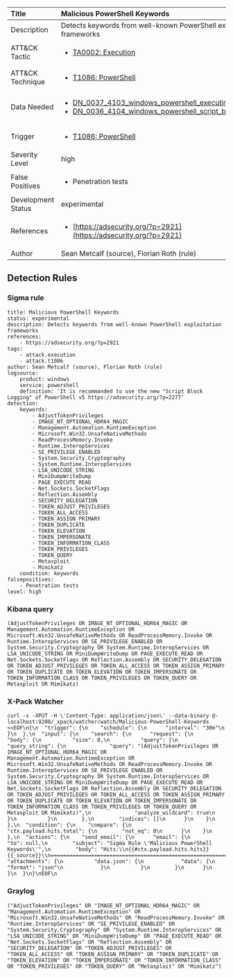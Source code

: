 | Title                | Malicious PowerShell Keywords                                                                                                                                                 |
|:---------------------|:------------------------------------------------------------------------------------------------------------------------------------------------------------|
| Description          | Detects keywords from well-known PowerShell exploitation frameworks                                                                                                                                           |
| ATT&amp;CK Tactic    | <ul><li>[TA0002: Execution](https://attack.mitre.org/tactics/TA0002)</li></ul>  |
| ATT&amp;CK Technique | <ul><li>[T1086: PowerShell](https://attack.mitre.org/techniques/T1086)</li></ul>                             |
| Data Needed          | <ul><li>[DN_0037_4103_windows_powershell_executing_pipeline](../Data_Needed/DN_0037_4103_windows_powershell_executing_pipeline.md)</li><li>[DN_0036_4104_windows_powershell_script_block](../Data_Needed/DN_0036_4104_windows_powershell_script_block.md)</li></ul>                                                         |
| Trigger              | <ul><li>[T1086: PowerShell](../Triggers/T1086.md)</li></ul>  |
| Severity Level       | high                                                                                                                                                 |
| False Positives      | <ul><li>Penetration tests</li></ul>                                                                  |
| Development Status   | experimental                                                                                                                                                |
| References           | <ul><li>[https://adsecurity.org/?p=2921](https://adsecurity.org/?p=2921)</li></ul>                                                          |
| Author               | Sean Metcalf (source), Florian Roth (rule)                                                                                                                                                |


## Detection Rules

### Sigma rule

```
title: Malicious PowerShell Keywords
status: experimental
description: Detects keywords from well-known PowerShell exploitation frameworks
references:
    - https://adsecurity.org/?p=2921
tags:
    - attack.execution
    - attack.t1086
author: Sean Metcalf (source), Florian Roth (rule)
logsource:
    product: windows
    service: powershell
    definition: 'It is recommanded to use the new "Script Block Logging" of PowerShell v5 https://adsecurity.org/?p=2277'
detection:
    keywords:
        - AdjustTokenPrivileges
        - IMAGE_NT_OPTIONAL_HDR64_MAGIC
        - Management.Automation.RuntimeException
        - Microsoft.Win32.UnsafeNativeMethods
        - ReadProcessMemory.Invoke
        - Runtime.InteropServices
        - SE_PRIVILEGE_ENABLED
        - System.Security.Cryptography
        - System.Runtime.InteropServices
        - LSA_UNICODE_STRING
        - MiniDumpWriteDump
        - PAGE_EXECUTE_READ
        - Net.Sockets.SocketFlags
        - Reflection.Assembly
        - SECURITY_DELEGATION
        - TOKEN_ADJUST_PRIVILEGES
        - TOKEN_ALL_ACCESS
        - TOKEN_ASSIGN_PRIMARY
        - TOKEN_DUPLICATE
        - TOKEN_ELEVATION
        - TOKEN_IMPERSONATE
        - TOKEN_INFORMATION_CLASS
        - TOKEN_PRIVILEGES
        - TOKEN_QUERY
        - Metasploit
        - Mimikatz
    condition: keywords
falsepositives:
    - Penetration tests
level: high

```





### Kibana query

```
(AdjustTokenPrivileges OR IMAGE_NT_OPTIONAL_HDR64_MAGIC OR Management.Automation.RuntimeException OR Microsoft.Win32.UnsafeNativeMethods OR ReadProcessMemory.Invoke OR Runtime.InteropServices OR SE_PRIVILEGE_ENABLED OR System.Security.Cryptography OR System.Runtime.InteropServices OR LSA_UNICODE_STRING OR MiniDumpWriteDump OR PAGE_EXECUTE_READ OR Net.Sockets.SocketFlags OR Reflection.Assembly OR SECURITY_DELEGATION OR TOKEN_ADJUST_PRIVILEGES OR TOKEN_ALL_ACCESS OR TOKEN_ASSIGN_PRIMARY OR TOKEN_DUPLICATE OR TOKEN_ELEVATION OR TOKEN_IMPERSONATE OR TOKEN_INFORMATION_CLASS OR TOKEN_PRIVILEGES OR TOKEN_QUERY OR Metasploit OR Mimikatz)
```





### X-Pack Watcher

```
curl -s -XPUT -H \'Content-Type: application/json\' --data-binary @- localhost:9200/_xpack/watcher/watch/Malicious-PowerShell-Keywords <<EOF\n{\n  "trigger": {\n    "schedule": {\n      "interval": "30m"\n    }\n  },\n  "input": {\n    "search": {\n      "request": {\n        "body": {\n          "size": 0,\n          "query": {\n            "query_string": {\n              "query": "(AdjustTokenPrivileges OR IMAGE_NT_OPTIONAL_HDR64_MAGIC OR Management.Automation.RuntimeException OR Microsoft.Win32.UnsafeNativeMethods OR ReadProcessMemory.Invoke OR Runtime.InteropServices OR SE_PRIVILEGE_ENABLED OR System.Security.Cryptography OR System.Runtime.InteropServices OR LSA_UNICODE_STRING OR MiniDumpWriteDump OR PAGE_EXECUTE_READ OR Net.Sockets.SocketFlags OR Reflection.Assembly OR SECURITY_DELEGATION OR TOKEN_ADJUST_PRIVILEGES OR TOKEN_ALL_ACCESS OR TOKEN_ASSIGN_PRIMARY OR TOKEN_DUPLICATE OR TOKEN_ELEVATION OR TOKEN_IMPERSONATE OR TOKEN_INFORMATION_CLASS OR TOKEN_PRIVILEGES OR TOKEN_QUERY OR Metasploit OR Mimikatz)",\n              "analyze_wildcard": true\n            }\n          }\n        },\n        "indices": []\n      }\n    }\n  },\n  "condition": {\n    "compare": {\n      "ctx.payload.hits.total": {\n        "not_eq": 0\n      }\n    }\n  },\n  "actions": {\n    "send_email": {\n      "email": {\n        "to": null,\n        "subject": "Sigma Rule \'Malicious PowerShell Keywords\'",\n        "body": "Hits:\\n{{#ctx.payload.hits.hits}}{{_source}}\\n================================================================================\\n{{/ctx.payload.hits.hits}}",\n        "attachments": {\n          "data.json": {\n            "data": {\n              "format": "json"\n            }\n          }\n        }\n      }\n    }\n  }\n}\nEOF\n
```





### Graylog

```
("AdjustTokenPrivileges" OR "IMAGE_NT_OPTIONAL_HDR64_MAGIC" OR "Management.Automation.RuntimeException" OR "Microsoft.Win32.UnsafeNativeMethods" OR "ReadProcessMemory.Invoke" OR "Runtime.InteropServices" OR "SE_PRIVILEGE_ENABLED" OR "System.Security.Cryptography" OR "System.Runtime.InteropServices" OR "LSA_UNICODE_STRING" OR "MiniDumpWriteDump" OR "PAGE_EXECUTE_READ" OR "Net.Sockets.SocketFlags" OR "Reflection.Assembly" OR "SECURITY_DELEGATION" OR "TOKEN_ADJUST_PRIVILEGES" OR "TOKEN_ALL_ACCESS" OR "TOKEN_ASSIGN_PRIMARY" OR "TOKEN_DUPLICATE" OR "TOKEN_ELEVATION" OR "TOKEN_IMPERSONATE" OR "TOKEN_INFORMATION_CLASS" OR "TOKEN_PRIVILEGES" OR "TOKEN_QUERY" OR "Metasploit" OR "Mimikatz")
```

